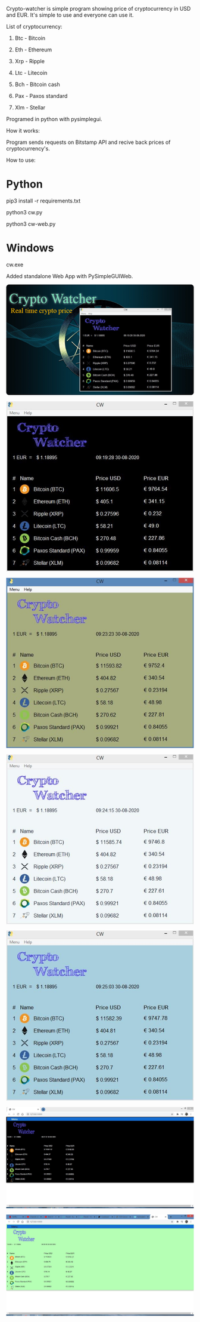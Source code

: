Crypto-watcher is simple program showing price of cryptocurrency in USD and EUR. It's simple to use and everyone can use it.

List of cryptocurrency:

1) Btc - Bitcoin

2) Eth - Ethereum

3) Xrp - Ripple

4) Ltc - Litecoin

5) Bch - Bitcoin cash

6) Pax - Paxos standard

7) Xlm - Stellar


Programed in python with pysimplegui.

How it works:

Program sends requests on Bitstamp API and recive back prices of cryptocurrency's.

How to use:

# Python

pip3 install -r requirements.txt

python3 cw.py

python3 cw-web.py

# Windows

cw.exe

Added standalone Web App with PySimpleGUIWeb.

![CW](MainImage.png)

![CW](screen1.png)

![CW](screen2.png)

![CW](screen3.png)

![CW](screen4.png)

![CW](screenweb.png)

![CW](screenweb2.png)



